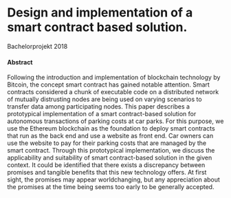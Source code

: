 # Design and implementation of a smart contract based solution.
Bachelorprojekt 2018

#### Abstract

Following the introduction and implementation of blockchain technology by Bitcoin, the
concept smart contract has gained notable attention. Smart contracts considered a chunk
of executable code on a distributed network of mutually distrusting nodes are being
used on varying scenarios to transfer data among participating nodes. This paper describes
a prototypical implementation of a smart contract-based solution for autonomous
transactions of parking costs at car parks. For this purpose, we use the Ethereum
blockchain as the foundation to deploy smart contracts that run as the back end and use
a website as front end. Car owners can use the website to pay for their parking costs that
are managed by the smart contract. Through this prototypical implementation, we discuss
the applicability and suitability of smart contract-based solution in the given context.
It could be identified that there exists a discrepancy between promises and tangible
benefits that this new technology offers. At first sight, the promises may appear worldchanging,
but any appreciation about the promises at the time being seems too early to
be generally accepted.
